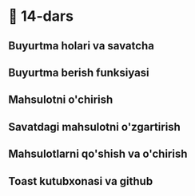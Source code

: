 # 📔 14-dars

## Buyurtma holari va savatcha 

## Buyurtma berish funksiyasi

## Mahsulotni o'chirish 

## Savatdagi mahsulotni o'zgartirish

## Mahsulotlarni qo'shish va o'chirish

## Toast kutubxonasi va github
